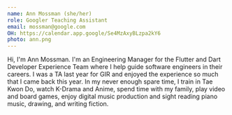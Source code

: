 ```yaml
---
name: Ann Mossman (she/her)
role: Googler Teaching Assistant
email: mossman@google.com
OH: https://calendar.app.google/Se4MzAxyBLzpa2kY6
photo: ann.png
---
```


Hi, I'm Ann Mossman. I'm an Engineering Manager for the Flutter and Dart Developer Experience Team where I help guide software engineers in their careers. I was a TA last year for GIR and enjoyed the experience so much that I came back this year. In my never enough spare time, I train in Tae Kwon Do, watch K-Drama and Anime, spend time with my family, play video and board games, enjoy digital music production and sight reading piano music, drawing, and writing fiction.